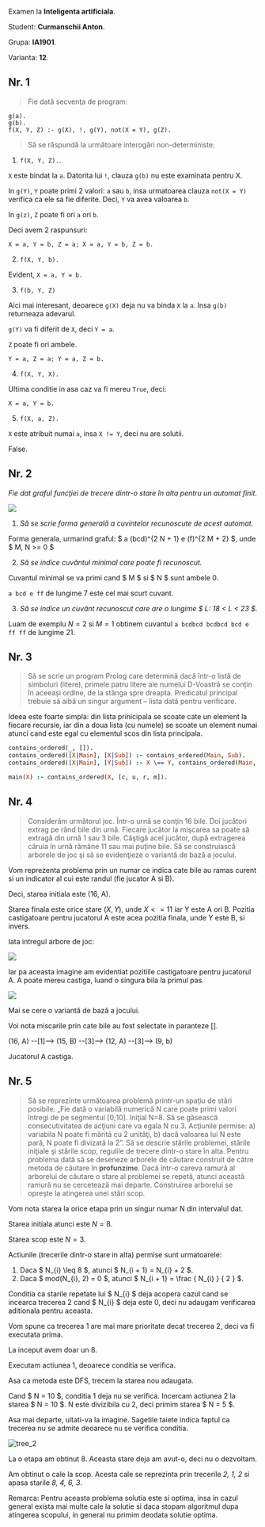 Examen la **Inteligenta artificiala**.

Student: **Curmanschii Anton**.

Grupa: **IA1901**.

Varianta: **12**.

## Nr. 1

> Fie dată secvenţa de program:

```
g(a).  
g(b).  
f(X, Y, Z) :- g(X), !, g(Y), not(X = Y), g(Z).
```

> Să se răspundă la următoare interogări non-deterministe:

1. `f(X, Y, Z).`. 

`X` este bindat la `a`. Datorita lui `!`, clauza `g(b)` nu este examinata pentru X.

In `g(Y)`, `Y` poate primi 2 valori: `a` sau `b`, insa urmatoarea clauza `not(X = Y)` verifica ca ele sa fie diferite. Deci, `Y` va avea valoarea `b`.

In `g(z)`, `Z` poate fi ori `a` ori `b`.

Deci avem 2 raspunsuri:

`X = a, Y = b, Z = a; X = a, Y = b, Z = b.`

2. `f(X, Y, b).`

Evident, `X = a, Y = b.`

3. `f(b, Y, Z)`

Aici mai interesant, deoarece `g(X)` deja nu va binda `X` la `a`. Insa `g(b)` returneaza adevarul.

`g(Y)` va fi diferit de `X`, deci `Y = a`. 

`Z` poate fi ori ambele.

`Y = a, Z = a; Y = a, Z = b.`

4. `f(X, Y, X).`

Ultima conditie in asa caz va fi mereu `True`, deci:

`X = a, Y = b.`

5. `f(X, a, Z).`

`X` este atribuit numai `a`, insa `X != Y`, deci nu are solutii.

False.

## Nr. 2
*Fie dat graful funcţiei de trecere dintr-o stare în alta pentru un automat finit.*

![](graph.png)


1. *Să se scrie forma generală a cuvintelor recunoscute de acest automat.*

Forma generala, urmarind graful: 
$ a (bcd)^{2 N + 1} e (f)^{2 M + 2} $, unde $ M, N >= 0 $

2. *Să se indice cuvântul minimal care poate fi recunoscut.*

Cuvantul minimal se va primi cand $ M $ si $ N $ sunt ambele 0.

`a bcd e ff` de lungime 7 este cel mai scurt cuvant.

3. *Să se indice un cuvânt recunoscut care are o lungime $ L: 18 < L < 23 $.*

Luam de exemplu $N = 2$ si $M = 1$ obtinem cuvantul `a bcdbcd bcdbcd bcd e ff ff` de lungime 21.


## Nr. 3

> Să se scrie un program Prolog care determină dacă într-o listă de simboluri (litere), primele patru litere ale numelui D-Voastră se conțin în aceeași ordine, de la stânga spre dreapta. Predicatul principal trebuie să aibă un singur argument – lista dată pentru verificare.

Ideea este foarte simpla: din lista prinicipala se scoate cate un element la fiecare recursie, iar din a doua lista (cu numele) se scoate un element numai atunci cand este egal cu elementul scos din lista principala.

```prolog
contains_ordered(_, []). 
contains_ordered([X|Main], [X|Sub]) :- contains_ordered(Main, Sub).
contains_ordered([X|Main], [Y|Sub]) :- X \== Y, contains_ordered(Main, [Y|Sub]).

main(X) :- contains_ordered(X, [c, u, r, m]).
```

## Nr. 4

> Considerăm următorul joc. Într-o urnă se conţin 16 bile. Doi jucători extrag pe rând bile din urnă. Fiecare jucător la mişcarea sa poate să extragă din urnă 1 sau 3 bile. Câştigă acel jucător, după extragerea căruia în urnă rămâne 11 sau mai puţine bile.
> Să se construiască arborele de joc şi să se evidenţieze o variantă de bază a jocului.  

Vom reprezenta problema prin un numar ce indica cate bile au ramas curent si un indicator al cui este randul (fie jucator A si B).

Deci, starea initiala este (16, A).

Starea finala este orice stare $(X, Y)$, unde $X <= 11$ iar Y este A ori B.
Pozitia castigatoare pentru jucatorul A este acea pozitia finala, unde Y este B, si invers.

Iata intregul arbore de joc:

![](just_tree.jpg)

Iar pa aceasta imagine am evidentiat pozitiile castigatoare pentru jucatorul A. A poate mereu castiga, luand o singura bila la primul pas.

![](tree_wins.jpg)

Mai se cere o variantă de bază a jocului. 

Voi nota miscarile prin cate bile au fost selectate in paranteze [].

(16, A) --\[1\]-->  (15, B) --\[3\]--> (12, A) --\[3\]--> (9, b)

Jucatorul A castiga.

## Nr. 5

> Să se reprezinte următoarea problemă printr-un spaţiu de stări posibile: 
> „Fie dată o variabilă numerică N care poate primi valori întregi de pe segmentul \[0;10\]. 
> Iniţial N=8. Să se găsească consecutivitatea de acţiuni care va egala N cu 3. 
> Acţiunile permise: 
> a) variabila N poate fi mărită cu 2 unităţi, 
> b) dacă valoarea lui N este pară, N poate fi divizată la 2”. 
> Să se descrie stările problemei, stările iniţiale şi stările scop, regulile de trecere dintr-o stare în alta. 
> Pentru problema dată să se deseneze arborele de căutare construit de către metoda de căutare în **profunzime**. 
> Dacă într-o careva ramură al arborelui de căutare o stare al problemei se repetă, atunci această ramură nu se cercetează mai departe. 
> Construirea arborelui se opreşte la atingerea unei stări scop.

Vom nota starea la orice etapa prin un singur numar N din intervalul dat.

Starea initiala atunci este $N = 8$.

Starea scop este $N = 3$.

Actiunile (trecerile dintr-o stare in alta) permise sunt urmatoarele:
1. Daca $ N_{i} \leq 8 $, atunci $ N_{i + 1} = N_{i} + 2 $. 
2. Daca $ mod(N_{i}, 2) = 0 $, atunci $ N_{i + 1} = \frac { N_{i} } { 2 } $. 

Conditia ca starile repetate lui $ N_{i} $ deja acopera cazul cand se incearca trecerea 2 cand $ N_{i} $ deja este 0, deci nu adaugam verificarea aditionala pentru aceasta.

Vom spune ca trecerea 1 are mai mare prioritate decat trecerea 2, deci va fi executata prima.

La inceput avem doar un 8.

Executam actiunea 1, deoarece conditia se verifica.

Asa ca metoda este DFS, trecem la starea nou adaugata.

Cand $ N = 10 $, conditia 1 deja nu se verifica. Incercam actiunea 2 la starea $ N = 10 $. N este divizibila cu 2, deci primim starea $ N = 5 $.

Asa mai departe, uitati-va la imagine. Sagetile taiete indica faptul ca trecerea nu se admite deoarece nu se verifica conditia.

![tree_2](tree_2.jpg)

La o etapa am obtinut 8. Aceasta stare deja am avut-o, deci nu o dezvoltam.

Am obtinut o cale la scop. Acesta cale se reprezinta prin trecerile *2, 1, 2* si apasa starile *8, 4, 6, 3*.

Remarca: Pentru aceasta problema solutia este si optima, insa in cazul general exista mai multe cale la solutie si daca stopam algoritmul dupa atingerea scopului, in general nu primim deodata solutie optima.